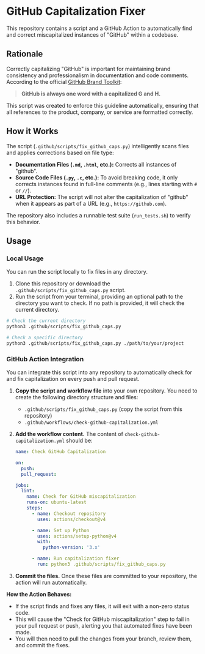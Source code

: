 # GitHub Capitalization Fixer

This repository contains a script and a GitHub Action to automatically find and correct miscapitalized instances of "GitHub" within a codebase.

## Rationale

Correctly capitalizing "GitHub" is important for maintaining brand consistency and professionalism in documentation and code comments. According to the official [GitHub Brand Toolkit](https://brand.github.com/foundations/logo):

> **GitHub is always one word with a capitalized G and H.**

This script was created to enforce this guideline automatically, ensuring that all references to the product, company, or service are formatted correctly.

## How it Works

The script (`.github/scripts/fix_github_caps.py`) intelligently scans files and applies corrections based on file type:

-   **Documentation Files (`.md`, `.html`, etc.):** Corrects all instances of "github".
-   **Source Code Files (`.py`, `.c`, etc.):** To avoid breaking code, it only corrects instances found in full-line comments (e.g., lines starting with `#` or `//`).
-   **URL Protection:** The script will not alter the capitalization of "github" when it appears as part of a URL (e.g., `https://github.com`).

The repository also includes a runnable test suite (`run_tests.sh`) to verify this behavior.

## Usage

### Local Usage

You can run the script locally to fix files in any directory.

1.  Clone this repository or download the `.github/scripts/fix_github_caps.py` script.
2.  Run the script from your terminal, providing an optional path to the directory you want to check. If no path is provided, it will check the current directory.

```bash
# Check the current directory
python3 .github/scripts/fix_github_caps.py

# Check a specific directory
python3 .github/scripts/fix_github_caps.py ./path/to/your/project
```

### GitHub Action Integration

You can integrate this script into any repository to automatically check for and fix capitalization on every push and pull request.

1.  **Copy the script and workflow file** into your own repository. You need to create the following directory structure and files:

    -   `.github/scripts/fix_github_caps.py` (copy the script from this repository)
    -   `.github/workflows/check-github-capitalization.yml`

2.  **Add the workflow content.** The content of `check-github-capitalization.yml` should be:

    ```yaml
    name: Check GitHub Capitalization

    on:
      push:
      pull_request:

    jobs:
      lint:
        name: Check for GitHub miscapitalization
        runs-on: ubuntu-latest
        steps:
          - name: Checkout repository
            uses: actions/checkout@v4

          - name: Set up Python
            uses: actions/setup-python@v4
            with:
              python-version: '3.x'

          - name: Run capitalization fixer
            run: python3 .github/scripts/fix_github_caps.py
    ```

3.  **Commit the files.** Once these files are committed to your repository, the action will run automatically.

**How the Action Behaves:**

-   If the script finds and fixes any files, it will exit with a non-zero status code.
-   This will cause the "Check for GitHub miscapitalization" step to fail in your pull request or push, alerting you that automated fixes have been made.
-   You will then need to pull the changes from your branch, review them, and commit the fixes.
